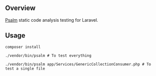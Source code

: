 ## Overview

[Psalm](https://psalm.dev) static code analysis testing for Laravel.

## Usage

```
composer install
```

```
./vendor/bin/psalm # To test everything
```

```
./vendor/bin/psalm app/Services/GenericCollectionConsumer.php # To test a single file
```

